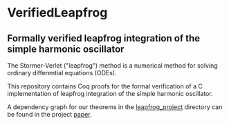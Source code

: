 # VerifiedLeapfrog

## Formally verified leapfrog integration of the simple harmonic oscillator

The Stormer-Verlet ("leapfrog") method is a numerical method for solving ordinary differential equations (ODEs). 

This repository contains Coq proofs for the formal verification of a C implementation of leapfrog integration of the simple harmonic oscillator. 

A dependency graph for our theorems in the [leapfrog_project](https://github.com/VeriNum/VerifiedLeapfrog/tree/main/leapfrog_project) directory can be found in the project [paper](https://github.com/VeriNum/VerifiedLeapfrog/paper). 
